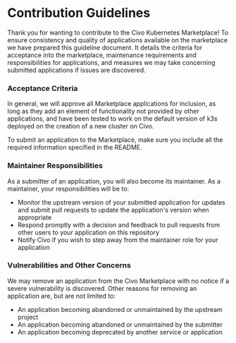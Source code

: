 # Contribution Guidelines

Thank you for wanting to contribute to the Civo Kubernetes Marketplace! To ensure consistency and quality of applications available on the marketplace we have prepared this guideline document. It details the criteria for acceptance into the marketplace, maintenance requirements and responsibilities for applications, and measures we may take concerning submitted applications if issues are discovered.

### Acceptance Criteria

In general, we will approve all Marketplace applications for inclusion, as long as they add an element of functionality not provided by other applications, and have been tested to work on the default version of k3s deployed on the creation of a new cluster on Civo.

To submit an application to the Marketplace, make sure you include all the required information specified in the README.

### Maintainer Responsibilities

As a submitter of an application, you will also become its maintainer. As a maintainer, your responsibilities will be to:
- Monitor the upstream version of your submitted application for updates and submit pull requests to update the application's version when appropriate
- Respond promptly with a decision and feedback to pull requests from other users to your application on this repository
- Notify Civo if you wish to step away from the maintainer role for your application

### Vulnerabilities and Other Concerns

We may remove an application from the Civo Marketplace with no notice if a severe vulnerability is discovered. Other reasons for removing an application are, but are not limited to:
- An application becoming abandoned or unmaintained by the upstream project
- An application becoming abandoned or unmaintained by the submitter
- An application becoming deprecated by another service or application